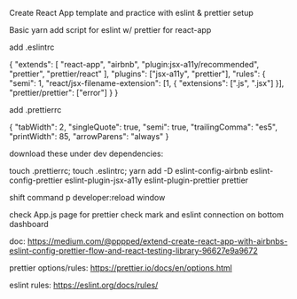 Create React App template and practice with eslint & prettier setup

Basic yarn add script for eslint w/ prettier for react-app

add .eslintrc

{
  "extends": [
    "react-app",
    "airbnb",
    "plugin:jsx-a11y/recommended",
    "prettier",
    "prettier/react"
  ],
  "plugins": ["jsx-a11y", "prettier"],
  "rules": {
    "semi": 1,
    "react/jsx-filename-extension": [1, { "extensions": [".js", ".jsx"] }],
    "prettier/prettier": ["error"]
  }
}

add .prettierrc

{
  "tabWidth": 2,
  "singleQuote": true,
  "semi": true,
  "trailingComma": "es5",
  "printWidth": 85,
  "arrowParens": "always"
}


download these under dev dependencies: 

touch .prettierrc; touch .eslintrc; yarn add -D eslint-config-airbnb eslint-config-prettier eslint-plugin-jsx-a11y eslint-plugin-prettier prettier

shift command p 
  developer:reload window

check App.js page for prettier check mark and eslint connection on bottom dashboard

doc: 
  https://medium.com/@pppped/extend-create-react-app-with-airbnbs-eslint-config-prettier-flow-and-react-testing-library-96627e9a9672

prettier options/rules: 
  https://prettier.io/docs/en/options.html

eslint rules: 
  https://eslint.org/docs/rules/
